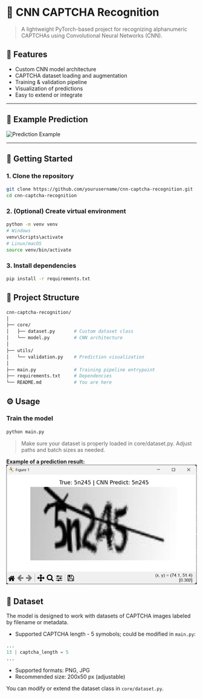 # 🤖 CNN CAPTCHA Recognition

> A lightweight PyTorch-based project for recognizing alphanumeric CAPTCHAs using Convolutional Neural Networks (CNN).

## 📌 Features

- Custom CNN model architecture
- CAPTCHA dataset loading and augmentation
- Training & validation pipeline
- Visualization of predictions
- Easy to extend or integrate

---

## 🧠 Example Prediction

![Prediction Example](assets/example_output.png) <!-- Заміни шлях, якщо потрібно -->

---

## 🚀 Getting Started

### 1. Clone the repository

```bash
git clone https://github.com/yourusername/cnn-captcha-recognition.git
cd cnn-captcha-recognition
```

### 2. (Optional) Create virtual environment

```bash
python -m venv venv
# Windows
venv\Scripts\activate
# Linux/macOS
source venv/bin/activate
```

### 3. Install dependencies

```bash
pip install -r requirements.txt
```

## 🧾 Project Structure

```bash
cnn-captcha-recognition/
│
├── core/
│   ├── dataset.py       # Custom dataset class
│   └── model.py         # CNN architecture
│
├── utils/
│   └── validation.py    # Prediction visualization
│
├── main.py              # Training pipeline entrypoint
├── requirements.txt     # Dependencies
└── README.md            # You are here
```

## ⚙️ Usage
### Train the model

```bash
python main.py
```
> Make sure your dataset is properly loaded in core/dataset.py. Adjust paths and batch sizes as needed.

**Example of a prediction result:**
![Prediction](example_output.png)

## 📸 Dataset
The model is designed to work with datasets of CAPTCHA images labeled by filename or metadata.

- Supported CAPTCHA length - 5 symobols; could be modified in `main.py`:
```python
...
13 | captcha_length = 5
...
```
- Supported formats: PNG, JPG
- Recommended size: 200x50 px (adjustable)

You can modify or extend the dataset class in `core/dataset.py`.

